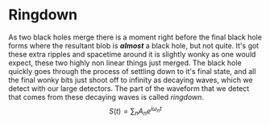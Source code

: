 # Ringdown
As two black holes merge there is a moment right before the final black hole forms where the resultant blob is ___almost___ a black hole, but not quite. It's got these extra ripples and spacetime around it is slightly wonky as one would expect, these two highly non linear things just merged. The black hole quickly goes through the process of settling down to it's final state, and all the final wonky bits just shoot off to infinity as decaying waves, which we detect with our large detectors.
The part of the waveform that we detect that comes from these decaying waves is called *ringdown*.
$$ S(t) = \sum_{n} A_n e^{i \omega_{n} t} $$  
